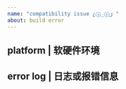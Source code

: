 ```yaml
---
name: "compatibility issue ¿ⓧ_ⓧﮌ "
about: build error
---
```


## platform | 软硬件环境

## error log | 日志或报错信息
